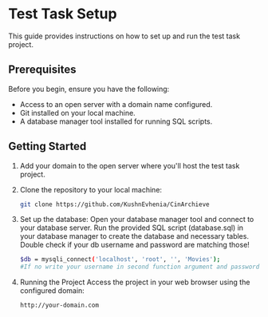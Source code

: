 # Test Task Setup

This guide provides instructions on how to set up and run the test task project.

## Prerequisites

Before you begin, ensure you have the following:

- Access to an open server with a domain name configured.
- Git installed on your local machine.
- A database manager tool installed for running SQL scripts.

## Getting Started

1. Add your domain to the open server where you'll host the test task project.

2. Clone the repository to your local machine:
   ```sh
   git clone https://github.com/KushnEvhenia/CinArchieve

3. Set up the database:
    Open your database manager tool and connect to your database server.
    Run the provided SQL script (database.sql) in your database manager to create the database and necessary tables.
    Double check if your db username and password are matching those!
    ```sh
    $db = mysqli_connect('localhost', 'root', '', 'Movies');
    #If no write your username in second function argument and password in third
    
4. Running the Project
    Access the project in your web browser using the configured domain:
    ```sh
    http://your-domain.com

